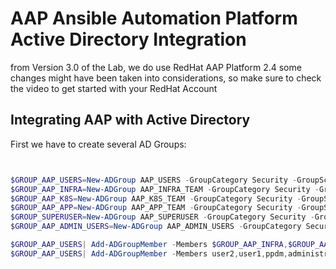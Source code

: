 # AAP Ansible Automation Platform Active Directory Integration
from Version 3.0 of the Lab, we do use RedHat AAP Platform 2.4
some changes might have been taken into considerations, so make sure to check the video to get started with your RedHat Account
## Integrating AAP with Active Directory


First we have to create several AD Groups:


```powershell


$GROUP_AAP_USERS=New-ADGroup AAP_USERS -GroupCategory Security -GroupScope DomainLocal -Description "Users allowed to log into Ansible Automation Platform"
$GROUP_AAP_INFRA=New-ADGroup AAP_INFRA_TEAM -GroupCategory Security -GroupScope DomainLocal -Description "Users members of AAP Infra Team"
$GROUP_AAP_K8S=New-ADGroup AAP_K8S_TEAM -GroupCategory Security -GroupScope DomainLocal -Description "Users members of AAP Kubernetes Team"
$GROUP_AAP_APP=New-ADGroup AAP_APP_TEAM -GroupCategory Security -GroupScope DomainLocal -Description "Users members of AAP APP Team"
$GROUP_SUPERUSER=New-ADGroup AAP_SUPERUSER -GroupCategory Security -GroupScope DomainLocal -Description "Users members of AAP Superuser Group"
$GROUP_AAP_ADMIN_USERS=New-ADGroup AAP_ADMIN_USERS -GroupCategory Security -GroupScope DomainLocal -Description "Users members of AAP Admin Group"

$GROUP_AAP_USERS| Add-ADGroupMember -Members $GROUP_AAP_INFRA,$GROUP_AAP_K8S,$GROUP_AAP_APP,$GROUP_AAP_ADMIN_USERS,$GROUP_SUPERUSER
$GROUP_AAP_USERS| Add-ADGroupMember -Members user2,user1,ppdm,administrator

```
